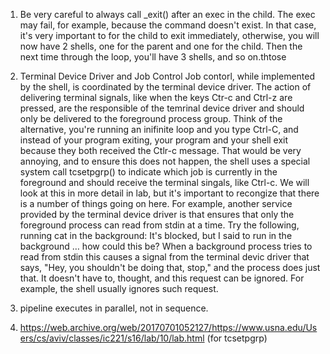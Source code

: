 1. Be very careful to always call _exit() after an exec in the child. The exec may fail, for example, because the command doesn't exist. In that case, it's very important to for the child to exit immediately, otherwise, you will now have 2 shells, one for the parent and one for the child. Then the next time through the loop, you'll have 3 shells, and so on.thtose

2. Terminal Device Driver and Job Control
Job contorl, while implemented by the shell, is coordinated by the terminal device driver. The action of delivering terminal signals, like when the keys Ctr-c and Ctrl-z are pressed, are the responsible of the temrinal device driver and should only be delivered to the foreground process group. Think of the alternative, you're running an inifinite loop and you type Ctrl-C, and instead of your program exiting, your program and your shell exit because they both received the Ctlr-c message. That would be very annoying, and to ensure this does not happen, the shell uses a special system call tcsetpgrp() to indicate which job is currently in the foreground and should receive the terminal singals, like Ctrl-c. We will look at this in more detail in lab, but it's important to recongize that there is a number of things going on here.
For example, another service provided by the terminal device driver is that ensures that only the foreground process can read from stdin at a time. Try the following, running cat in the background:
It's blocked, but I said to run in the background … how could this be? When a background process tries to read from stdin this causes a signal from the terminal devic driver that says, "Hey, you shouldn't be doing that, stop," and the process does just that. It doesn't have to, thought, and this request can be ignored. For example, the shell usually ignores such request.

3. pipeline executes in parallel, not in sequence.

4. https://web.archive.org/web/20170701052127/https://www.usna.edu/Users/cs/aviv/classes/ic221/s16/lab/10/lab.html
(for tcsetpgrp)